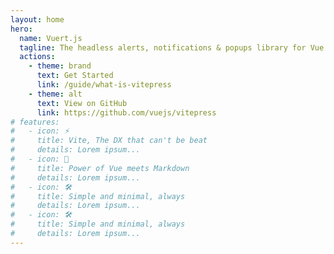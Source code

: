 ```yaml
---
layout: home
hero:
  name: Vuert.js
  tagline: The headless alerts, notifications & popups library for Vue.js craftsmen.
  actions:
    - theme: brand
      text: Get Started
      link: /guide/what-is-vitepress
    - theme: alt
      text: View on GitHub
      link: https://github.com/vuejs/vitepress
# features:
#   - icon: ⚡️
#     title: Vite, The DX that can't be beat
#     details: Lorem ipsum...
#   - icon: 🖖
#     title: Power of Vue meets Markdown
#     details: Lorem ipsum...
#   - icon: 🛠️
#     title: Simple and minimal, always
#     details: Lorem ipsum...
#   - icon: 🛠️
#     title: Simple and minimal, always
#     details: Lorem ipsum...
---
```


<script lang="ts" setup>
    import VuertHero from "./components/globals/VuertHero.vue";
</script>

<VuertHero />
